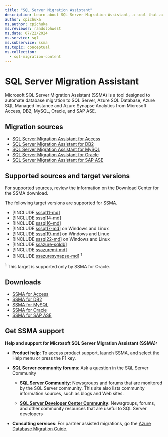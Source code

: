 ```yaml
---
title: "SQL Server Migration Assistant"
description: Learn about SQL Server Migration Assistant, a tool that automates database migration to SQL Server from Microsoft Access, DB2, MySQL, Oracle, and SAP ASE.
author: cpichuka
ms.author: cpichuka
ms.reviewer: randolphwest
ms.date: 07/22/2024
ms.service: sql
ms.subservice: ssma
ms.topic: conceptual
ms.collection:
  - sql-migration-content
---
```

# SQL Server Migration Assistant

Microsoft SQL Server Migration Assistant (SSMA) is a tool designed to automate database migration to SQL Server, Azure SQL Database, Azure SQL Managed Instance and Azure Synapse Analytics from Microsoft Access, DB2, MySQL, Oracle, and SAP ASE.

## Migration sources

- [SQL Server Migration Assistant for Access](access/sql-server-migration-assistant-for-access-accesstosql.md)
- [SQL Server Migration Assistant for DB2](db2/sql-server-migration-assistant-for-db2-db2tosql.md)
- [SQL Server Migration Assistant for MySQL](mysql/sql-server-migration-assistant-for-mysql-mysqltosql.md)
- [SQL Server Migration Assistant for Oracle](oracle/sql-server-migration-assistant-for-oracle-oracletosql.md)
- [SQL Server Migration Assistant for SAP ASE](sybase/sql-server-migration-assistant-for-sybase-sybasetosql.md)

## Supported sources and target versions

For supported sources, review the information on the Download Center for the SSMA download.

The following target versions are supported for SSMA.

- [!INCLUDE [sssql11-md](../includes/sssql11-md.md)]
- [!INCLUDE [sssql14-md](../includes/sssql14-md.md)]
- [!INCLUDE [sssql16-md](../includes/sssql16-md.md)]
- [!INCLUDE [sssql17-md](../includes/sssql17-md.md)] on Windows and Linux
- [!INCLUDE [sssql19-md](../includes/sssql19-md.md)] on Windows and Linux
- [!INCLUDE [sssql22-md](../includes/sssql22-md.md)] on Windows and Linux
- [!INCLUDE [ssazure-sqldb](../includes/ssazure-sqldb.md)]
- [!INCLUDE [ssazuremi-md](../includes/ssazuremi-md.md)]
- [!INCLUDE [ssazuresynapse-md](../includes/ssazuresynapse-md.md)] <sup>1</sup>

<sup>1</sup> This target is supported only by SSMA for Oracle.

## Downloads

- [SSMA for Access](https://aka.ms/ssmaforaccess)
- [SSMA for DB2](https://aka.ms/ssmafordb2)
- [SSMA for MySQL](https://aka.ms/ssmaformysql)
- [SSMA for Oracle](https://aka.ms/ssmafororacle)
- [SSMA for SAP ASE](https://aka.ms/ssmaforsybase)

## Get SSMA support

**Help and support for Microsoft SQL Server Migration Assistant (SSMA):**

- **Product help**: To access product support, launch SSMA, and select the Help menu or press the F1 key.

- **SQL Server community forums**: Ask a question in the SQL Server Community

  - **[SQL Server Community](../sql-server/index.yml)**: Newsgroups and forums that are monitored by the SQL Server community. This site also lists community information sources, such as blogs and Web sites.

  - **[SQL Server Developer Center Community](../sql-server/index.yml)**: Newsgroups, forums, and other community resources that are useful to SQL Server developers

- **Consulting services**: For partner assisted migrations, go the [Azure Database Migration Guide](/data-migration/).
